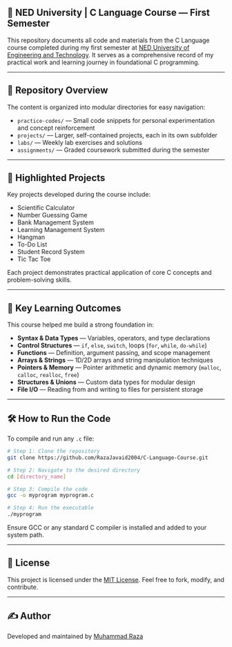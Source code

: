 ## 📘 NED University | C Language Course — First Semester

This repository documents all code and materials from the C Language course completed during my first semester at [NED University of Engineering and Technology](https://www.neduet.edu.pk/). It serves as a comprehensive record of my practical work and learning journey in foundational C programming.

---

## 📂 Repository Overview

The content is organized into modular directories for easy navigation:

- `practice-codes/` — Small code snippets for personal experimentation and concept reinforcement  
- `projects/` — Larger, self-contained projects, each in its own subfolder  
- `labs/` — Weekly lab exercises and solutions  
- `assignments/` — Graded coursework submitted during the semester  

---

## 🧪 Highlighted Projects

Key projects developed during the course include:

- Scientific Calculator  
- Number Guessing Game  
- Bank Management System  
- Learning Management System  
- Hangman  
- To-Do List  
- Student Record System  
- Tic Tac Toe  

Each project demonstrates practical application of core C concepts and problem-solving skills.

---

## 🎯 Key Learning Outcomes

This course helped me build a strong foundation in:

- **Syntax & Data Types** — Variables, operators, and type declarations  
- **Control Structures** — `if`, `else`, `switch`, loops (`for`, `while`, `do-while`)  
- **Functions** — Definition, argument passing, and scope management  
- **Arrays & Strings** — 1D/2D arrays and string manipulation techniques  
- **Pointers & Memory** — Pointer arithmetic and dynamic memory (`malloc`, `calloc`, `realloc`, `free`)  
- **Structures & Unions** — Custom data types for modular design  
- **File I/O** — Reading from and writing to files for persistent storage  

---

## 🛠️ How to Run the Code

To compile and run any `.c` file:

```bash
# Step 1: Clone the repository
git clone https://github.com/RazaJavaid2004/C-Language-Course.git

# Step 2: Navigate to the desired directory
cd [directory_name]

# Step 3: Compile the code
gcc -o myprogram myprogram.c

# Step 4: Run the executable
./myprogram
```

Ensure GCC or any standard C compiler is installed and added to your system path.

---

## 🔐 License

This project is licensed under the [MIT License](LICENSE). Feel free to fork, modify, and contribute.

---

## ✍️ Author

Developed and maintained by [Muhammad Raza](https://github.com/RazaJavaid2004)
